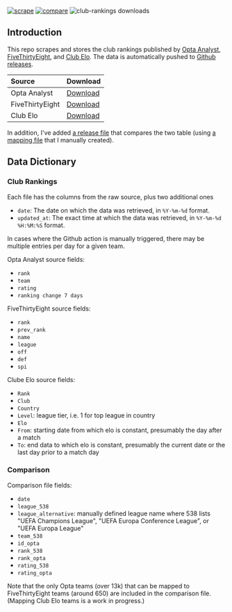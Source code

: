 <!-- badges: start -->
[![scrape](https://github.com/tonyelhabr/club-rankings/actions/workflows/scrape.yml/badge.svg)](https://github.com/tonyelhabr/club-rankings/actions/workflows/scrape.yml)
[![compare](https://github.com/tonyelhabr/club-rankings/actions/workflows/compare.yml/badge.svg)](https://github.com/tonyelhabr/club-rankings/actions/workflows/compare.yml)
![club-rankings downloads](https://img.shields.io/github/downloads/tonyelhabr/club-rankings/total)
<!-- badges: end -->
## Introduction

This repo scrapes and stores the club rankings published by [Opta Analyst](https://theanalyst.com/na/2023/03/who-are-the-best-football-team-in-the-world-opta-power-rankings/), [FiveThirtyEight](https://projects.fivethirtyeight.com/soccer-predictions/global-), and [Club Elo](http://clubelo.com/). The data is automatically pushed to [Github releases](https://github.com/tonyelhabr/releases).

| Source | Download |
| :----- | :------- |
| Opta Analyst | [Download](https://github.com/tonyelhabr/club-rankings/releases/download/club-rankings/opta-club-rankings.csv) |
| FiveThirtyEight | [Download](https://github.com/tonyelhabr/club-rankings/releases/download/club-rankings/fivethirtyeight-club-rankings.csv) |
| Club Elo | [Download](https://github.com/tonyelhabr/club-rankings/releases/download/club-rankings/clubelo-club-rankings.csv) |

In addition, I've added [a release file](https://github.com/tonyelhabr/releases/download/compared-rankings.csv) that compares the two table (using [a mapping file](https://github.com/tonyelhabr/blob/main/team-mapping.csv) that I manually created).

## Data Dictionary

### Club Rankings

Each file has the columns from the raw source, plus two additional ones

* `date`: The date on which the data was retrieved, in `%Y-%m-%d` format.
* `updated_at`: The exact time at which the data was retrieved, in `%Y-%m-%d %H:%M:%S` format.

In cases where the Github action is manually triggered, there may be multiple entries per day for a given team.

Opta Analyst source fields:

* `rank`
* `team`
* `rating`
* `ranking change 7 days`

FiveThirtyEight source fields:

* `rank`
* `prev_rank`
* `name`
* `league`
* `off`
* `def`
* `spi`

Clube Elo source fields:

* `Rank`
* `Club`
* `Country`
* `Level`: league tier, i.e. 1 for top league in country
* `Elo`
* `From`: starting date from which elo is constant, presumably the day after a match
* `To`: end data to which elo is constant, presumably the current date or the last day prior to a match day

### Comparison

Comparison file fields:

* `date`
* `league_538`
* `league_alternative`: manually defined league name where 538 lists "UEFA Champions League", "UEFA Europa Conference League", or "UEFA Europa League"
* `team_538`
* `id_opta`
* `rank_538`
* `rank_opta`
* `rating_538`
* `rating_opta`

Note that the only Opta teams (over 13k) that can be mapped to FiveThirtyEight teams (around 650) are included in the comparison file. (Mapping Club Elo teams is a work in progress.)